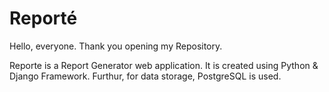 # Reporté
Hello, everyone. Thank you opening my Repository. 

Reporte is a Report Generator web application. It is created using Python & Django Framework. Furthur, for data storage, PostgreSQL is used.

